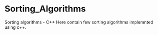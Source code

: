 # Sorting_Algorithms
Sorting algorithms - C++
Here contain few sorting algorithms implemnted using c++.
